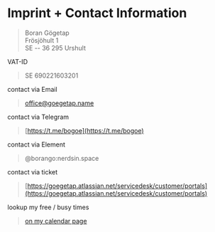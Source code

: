 # Imprint + Contact Information


> Boran Gögetap  
> Frösjöhult 1  
> SE -- 36 295 Urshult   

VAT-ID 

> SE 690221603201



contact via Email

> [office@goegetap.name](mailto:office@goegetap.name)

contact via Telegram

> [https://t.me/bogoe](https://t.me/bogoe)

contact via Element

> @borango:nerdsin.space


contact via ticket

> [https://goegetap.atlassian.net/servicedesk/customer/portals](https://goegetap.atlassian.net/servicedesk/customer/portals)


lookup my free / busy times

> [on my calendar page](/bogocal/)
